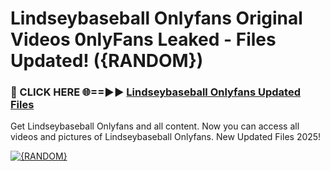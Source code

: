 # Lindseybaseball Onlyfans Original Videos 0nlyFans Leaked - Files Updated! ({RANDOM})

<h3>🔴 CLICK HERE 🌐==►► <a href="https://betterlinks.top/A2PfLJ" rel="nofollow">Lindseybaseball Onlyfans Updated Files</a></h3>

Get Lindseybaseball Onlyfans and all content. Now you can access all videos and pictures of Lindseybaseball Onlyfans. New Updated Files 2025!

[![{RANDOM}](https://i.imgur.com/ppqm5kG.gif)](https://betterlinks.top/A2PfLJ)